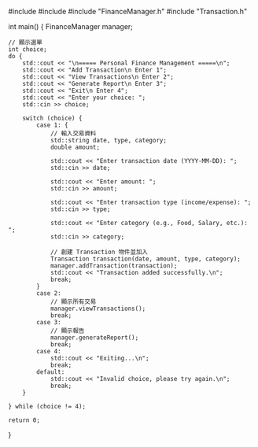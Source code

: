 #include <iostream>
#include <string>
#include "FinanceManager.h"
#include "Transaction.h"

int main() {
    FinanceManager manager;

    // 顯示選單
    int choice;
    do {
        std::cout << "\n===== Personal Finance Management =====\n";
        std::cout << "Add Transaction\n Enter 1";
        std::cout << "View Transactions\n Enter 2";
        std::cout << "Generate Report\n Enter 3";
        std::cout << "Exit\n Enter 4";
        std::cout << "Enter your choice: ";
        std::cin >> choice;

        switch (choice) {
            case 1: {
                // 輸入交易資料
                std::string date, type, category;
                double amount;
                
                std::cout << "Enter transaction date (YYYY-MM-DD): ";
                std::cin >> date;

                std::cout << "Enter amount: ";
                std::cin >> amount;

                std::cout << "Enter transaction type (income/expense): ";
                std::cin >> type;

                std::cout << "Enter category (e.g., Food, Salary, etc.): ";
                std::cin >> category;

                // 創建 Transaction 物件並加入
                Transaction transaction(date, amount, type, category);
                manager.addTransaction(transaction);
                std::cout << "Transaction added successfully.\n";
                break;
            }
            case 2:
                // 顯示所有交易
                manager.viewTransactions();
                break;
            case 3:
                // 顯示報告
                manager.generateReport();
                break;
            case 4:
                std::cout << "Exiting...\n";
                break;
            default:
                std::cout << "Invalid choice, please try again.\n";
                break;
        }

    } while (choice != 4);

    return 0;
}